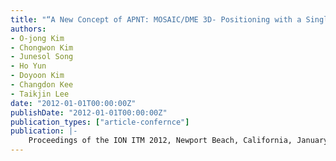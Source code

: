 ```yaml
---
title: "“A New Concept of APNT: MOSAIC/DME 3D- Positioning with a Single DME Station”"
authors:
- O-jong Kim
- Chongwon Kim
- Junesol Song
- Ho Yun
- Doyoon Kim
- Changdon Kee
- Taikjin Lee
date: "2012-01-01T00:00:00Z"
publishDate: "2012-01-01T00:00:00Z"
publication_types: ["article-confernce"]
publication: |-
    Proceedings of the ION ITM 2012, Newport Beach, California, January, 2012
---
```

